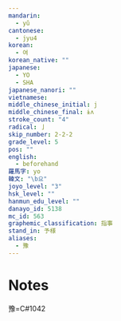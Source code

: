 ```yaml
---
mandarin:
  - yǔ
cantonese:
  - jyu4
korean:
  - 여
korean_native: ""
japanese:
  - YO
  - SHA
japanese_nanori: ""
vietnamese:
middle_chinese_initial: j
middle_chinese_final: ɨʌ
stroke_count: "4"
radical: 亅
skip_number: 2-2-2
grade_level: 5
pos: ""
english:
  - beforehand
羅馬字: yo
韓文: "\b요"
joyo_level: "3"
hsk_level: ""
hanmun_edu_level: ""
danayo_id: 5138
mc_id: 563
graphemic_classification: 指事
stand_in: 予様
aliases:
  - 豫
---
```


# Notes
豫=C#1042

